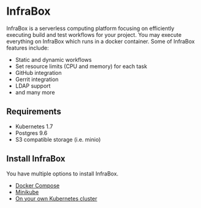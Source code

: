 # InfraBox
InfraBox is a serverless computing platform focusing on efficiently executing build and test workflows for your project. You may execute everything on InfraBox which runs in a docker container. Some of InfraBox features include:

- Static and dynamic workflows
- Set resource limits (CPU and memory) for each task
- GitHub integration
- Gerrit integration
- LDAP support
- and many more

## Requirements

- Kubernetes 1.7
- Postgres 9.6
- S3 compatible storage (i.e. minio)

## Install InfraBox
You have multiple options to install InfraBox.

- [Docker Compose](docs/install_docker_compose.md)
- [Minikube](docs/install_minikube.md)
- [On your own Kubernetes cluster](docs/install_kubernetes.md)

